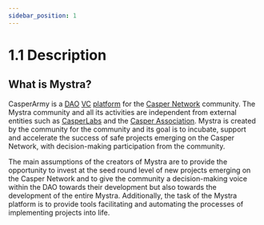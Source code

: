 ```yaml
---
sidebar_position: 1
---
```


# 1.1 Description

## What is Mystra?

CasperArmy is a <a href="https://docs.mystra.io/docs/PRODUCTS%20AND%20SERVICES/2.2%20DAO">DAO</a> <a href="https://docs.mystra.io/docs/PRODUCTS%20AND%20SERVICES/2.3%20Venture%20Capital">VC</a>  <a href="https://mystra.app">platform</a> for the <a href="https://casper.network">Casper Network</a> community.  The Mystra community and all its activities are independent from external entities such as <a href="https://casperlabs.io">CasperLabs</a> and the <a href="https://casper.network/network/blog/meet-the-casper-association">Casper Association</a>. Mystra is created by the community for the community and its goal is to incubate, support and accelerate the success of safe projects emerging on the Casper Network, with decision-making participation from the community.

The main assumptions of the creators of Mystra are to provide the opportunity to invest at the seed round level of new projects emerging on the Casper Network and to give the community a decision-making voice within the DAO towards their development but also towards the development of the entire Mystra. Additionally, the task of the Mystra platform is to provide tools facilitating and automating the processes of implementing projects into life.
